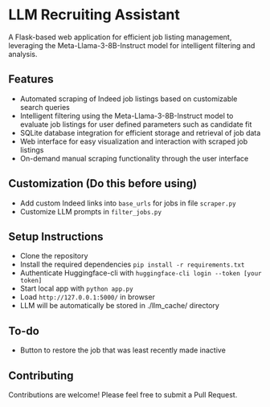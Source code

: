 # LLM Recruiting Assistant 

A Flask-based web application for efficient job listing management, leveraging the Meta-Llama-3-8B-Instruct model for intelligent filtering and analysis.

## Features

- Automated scraping of Indeed job listings based on customizable search queries
- Intelligent filtering using the Meta-Llama-3-8B-Instruct model to evaluate job listings for user defined parameters such as candidate fit
- SQLite database integration for efficient storage and retrieval of job data
- Web interface for easy visualization and interaction with scraped job listings
- On-demand manual scraping functionality through the user interface

## Customization (Do this before using)
* Add custom Indeed links into `base_urls` for jobs in file `scraper.py`
* Customize LLM prompts in `filter_jobs.py`

## Setup Instructions

- Clone the repository
- Install the required dependencies `pip install -r requirements.txt`
- Authenticate Huggingface-cli with `huggingface-cli login --token [your token]`
- Start local app with `python app.py`
- Load `http://127.0.0.1:5000/` in browser
- LLM will be automatically be stored in ./llm_cache/ directory

## To-do

* Button to restore the job that was least recently made inactive

## Contributing

Contributions are welcome! Please feel free to submit a Pull Request.
